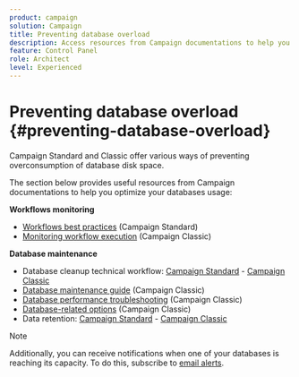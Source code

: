 ```yaml
---
product: campaign
solution: Campaign
title: Preventing database overload
description: Access resources from Campaign documentations to help you prevent database overload on your instances.
feature: Control Panel
role: Architect
level: Experienced
---
```

# Preventing database overload {#preventing-database-overload}

Campaign Standard and Classic offer various ways of preventing overconsumption of database disk space.

The section below provides useful resources from Campaign documentations to help you optimize your databases usage:

**Workflows monitoring**

* [Workflows best practices](https://experienceleague.adobe.com/docs/campaign-standard/using/managing-processes-and-data/workflow-general-operation/best-practices-workflows.html) (Campaign Standard)
* [Monitoring workflow execution](https://experienceleague.adobe.com/docs/campaign-classic/using/automating-with-workflows/monitoring-workflows/monitoring-workflow-execution.html) (Campaign Classic)

**Database maintenance**

* Database cleanup technical workflow: [Campaign Standard](https://experienceleague.adobe.com/docs/campaign-standard/using/administrating/application-settings/technical-workflows.html#list-of-technical-workflows) - [Campaign Classic](https://experienceleague.adobe.com/docs/campaign-classic/using/monitoring-campaign-classic/data-processing/database-cleanup-workflow.html)
* [Database maintenance guide](https://experienceleague.adobe.com/docs/campaign-classic/using/monitoring-campaign-classic/database-maintenance/recommendations.html) (Campaign Classic)
* [Database performance troubleshooting](https://experienceleague.adobe.com/docs/campaign-classic/using/monitoring-campaign-classic/troubleshooting-toc/database-issues-toc/database-performances.html) (Campaign Classic)
* [Database-related options](https://experienceleague.adobe.com/docs/campaign-classic/using/installing-campaign-classic/appendices/configuring-campaign-options.html#database) (Campaign Classic)
* Data retention: [Campaign Standard](https://experienceleague.adobe.com/docs/campaign-standard/using/administrating/application-settings/data-retention.html) - [Campaign Classic](https://experienceleague.adobe.com/docs/campaign-classic/using/configuring-campaign-classic/data-model/data-model-best-practices.html#data-retention)

>[!NOTE]
>
>Additionally, you can receive notifications when one of your databases is reaching its capacity. To do this, subscribe to [email alerts](../../performance-monitoring/using/email-alerting.md).
